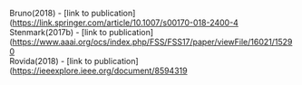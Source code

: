 Bruno(2018) - [link to publication](https://link.springer.com/article/10.1007/s00170-018-2400-4<br />
Stenmark(2017b) - [link to publication](https://www.aaai.org/ocs/index.php/FSS/FSS17/paper/viewFile/16021/15290<br />
Rovida(2018) - [link to publication](https://ieeexplore.ieee.org/document/8594319<br />
